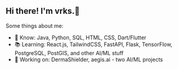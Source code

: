 ## Hi there! I'm vrks.👋

Some things about me:

- 🧠 Know: Java, Python, SQL, HTML, CSS, Dart/Flutter
- 📚 Learning: React.js, TailwindCSS, FastAPI, Flask, TensorFlow, PostgreSQL, PostGIS, and other AI/ML stuff
- 🚀 Working on: DermaShielder, aegis.ai - two AI/ML projects


